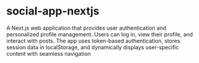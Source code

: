 # social-app-nextjs
A Next.js web application that provides user authentication and personalized profile management. Users can log in, view their profile, and interact with posts. The app uses token-based authentication, stores session data in localStorage, and dynamically displays user-specific content with seamless navigation
